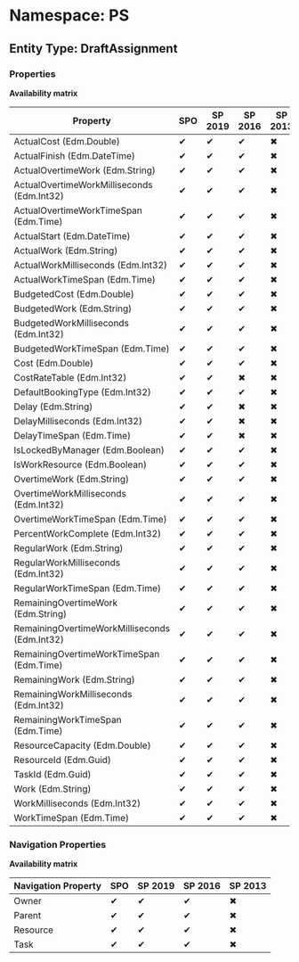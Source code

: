 # Namespace: PS

## Entity Type: DraftAssignment

### Properties

**Availability matrix**

Property | SPO | SP 2019 | SP 2016 | SP 2013
----------|-----|---------|---------|--------
ActualCost (Edm.Double) | ✔ | ✔ | ✔ | ✖
ActualFinish (Edm.DateTime) | ✔ | ✔ | ✔ | ✖
ActualOvertimeWork (Edm.String) | ✔ | ✔ | ✔ | ✖
ActualOvertimeWorkMilliseconds (Edm.Int32) | ✔ | ✔ | ✔ | ✖
ActualOvertimeWorkTimeSpan (Edm.Time) | ✔ | ✔ | ✔ | ✖
ActualStart (Edm.DateTime) | ✔ | ✔ | ✔ | ✖
ActualWork (Edm.String) | ✔ | ✔ | ✔ | ✖
ActualWorkMilliseconds (Edm.Int32) | ✔ | ✔ | ✔ | ✖
ActualWorkTimeSpan (Edm.Time) | ✔ | ✔ | ✔ | ✖
BudgetedCost (Edm.Double) | ✔ | ✔ | ✔ | ✖
BudgetedWork (Edm.String) | ✔ | ✔ | ✔ | ✖
BudgetedWorkMilliseconds (Edm.Int32) | ✔ | ✔ | ✔ | ✖
BudgetedWorkTimeSpan (Edm.Time) | ✔ | ✔ | ✔ | ✖
Cost (Edm.Double) | ✔ | ✔ | ✔ | ✖
CostRateTable (Edm.Int32) | ✔ | ✔ | ✖ | ✖
DefaultBookingType (Edm.Int32) | ✔ | ✔ | ✔ | ✖
Delay (Edm.String) | ✔ | ✔ | ✖ | ✖
DelayMilliseconds (Edm.Int32) | ✔ | ✔ | ✖ | ✖
DelayTimeSpan (Edm.Time) | ✔ | ✔ | ✖ | ✖
IsLockedByManager (Edm.Boolean) | ✔ | ✔ | ✔ | ✖
IsWorkResource (Edm.Boolean) | ✔ | ✔ | ✔ | ✖
OvertimeWork (Edm.String) | ✔ | ✔ | ✔ | ✖
OvertimeWorkMilliseconds (Edm.Int32) | ✔ | ✔ | ✔ | ✖
OvertimeWorkTimeSpan (Edm.Time) | ✔ | ✔ | ✔ | ✖
PercentWorkComplete (Edm.Int32) | ✔ | ✔ | ✔ | ✖
RegularWork (Edm.String) | ✔ | ✔ | ✔ | ✖
RegularWorkMilliseconds (Edm.Int32) | ✔ | ✔ | ✔ | ✖
RegularWorkTimeSpan (Edm.Time) | ✔ | ✔ | ✔ | ✖
RemainingOvertimeWork (Edm.String) | ✔ | ✔ | ✔ | ✖
RemainingOvertimeWorkMilliseconds (Edm.Int32) | ✔ | ✔ | ✔ | ✖
RemainingOvertimeWorkTimeSpan (Edm.Time) | ✔ | ✔ | ✔ | ✖
RemainingWork (Edm.String) | ✔ | ✔ | ✔ | ✖
RemainingWorkMilliseconds (Edm.Int32) | ✔ | ✔ | ✔ | ✖
RemainingWorkTimeSpan (Edm.Time) | ✔ | ✔ | ✔ | ✖
ResourceCapacity (Edm.Double) | ✔ | ✔ | ✔ | ✖
ResourceId (Edm.Guid) | ✔ | ✔ | ✔ | ✖
TaskId (Edm.Guid) | ✔ | ✔ | ✔ | ✖
Work (Edm.String) | ✔ | ✔ | ✔ | ✖
WorkMilliseconds (Edm.Int32) | ✔ | ✔ | ✔ | ✖
WorkTimeSpan (Edm.Time) | ✔ | ✔ | ✔ | ✖

### Navigation Properties

**Availability matrix**

Navigation Property | SPO | SP 2019 | SP 2016 | SP 2013
----------|-----|---------|---------|--------
Owner | ✔ | ✔ | ✔ | ✖
Parent | ✔ | ✔ | ✔ | ✖
Resource | ✔ | ✔ | ✔ | ✖
Task | ✔ | ✔ | ✔ | ✖

